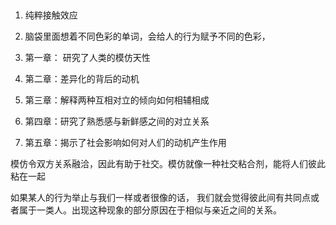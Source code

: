 
##

##

1. 纯粹接触效应
2. 脑袋里面想着不同色彩的单词，会给人的行为赋予不同的色彩，

1. 第一章： 研究了人类的模仿天性
2. 第二章：差异化的背后的动机
3. 第三章：解释两种互相对立的倾向如何相辅相成
4. 第四章：研究了熟悉感与新鲜感之间的对立关系
5. 第五章：揭示了社会影响如何对人们的动机产生作用

模仿令双方关系融洽，因此有助于社交。模仿就像一种社交粘合剂，能将人们彼此粘在一起

如果某人的行为举止与我们一样或者很像的话， 我们就会觉得彼此间有共同点或者属于一类人。出现这种现象的部分原因在于相似与亲近之间的关系。
